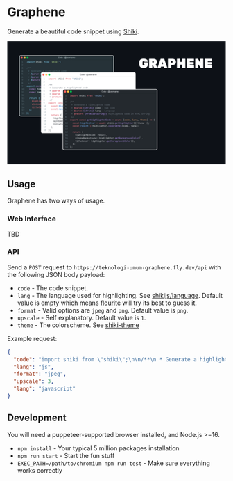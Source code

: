 [shiki-link]: https://shiki.matsu.io
[shiki-lang-link]: https://github.com/shikijs/shiki/blob/main/docs/languages.md
[shiki-theme-link]: https://github.com/shikijs/shiki/blob/main/docs/themes.md#all-themes
[flourite-link]: https://github.com/teknologi-umum/flourite

# Graphene

Generate a beautiful code snippet using [Shiki][shiki-link].

<kbd>

![demo.png](./demo/demo.png)

</kbd>

## Usage

Graphene has two ways of usage.

### Web Interface

TBD

### API

Send a `POST` request to `https://teknologi-umum-graphene.fly.dev/api` with the following JSON body payload:

- `code` - The code snippet.
- `lang` - The language used for highlighting. See [shikijs/language][shiki-lang-link]. Default value is empty which means [flourite][flourite-link] will try its best to guess it.
- `format` - Valid options are `jpeg` and `png`. Default value is `png`.
- `upscale` - Self explanatory. Default value is `1`.
- `theme` - The colorscheme. See [shiki-theme][shiki-theme-link]

Example request:

```json
{
  "code": "import shiki from \"shiki\";\n\n/**\n * Generate a highlighted code\n * @param {string} code - Raw code\n * @param {string} lang - Language\n * @return {Promise<string>} Highlighted code in HTML string\n */\nexport const getResult = async (code, lang) => {\n  const highlighter = await shiki.getHighlighter({ theme: 'dark-plus' });\n  const result = highlighter.fooToBar(code, lang);\n  return result;\n};",
  "lang": "js",
  "format": "jpeg",
  "upscale": 3,
  "lang": "javascript"
}
```

## Development

You will need a puppeteer-supported browser installed, and Node.js >=16.

- `npm install` - Your typical 5 million packages installation
- `npm run start` - Start the fun stuff
- `EXEC_PATH=/path/to/chromium npm run test` - Make sure everything works correctly
